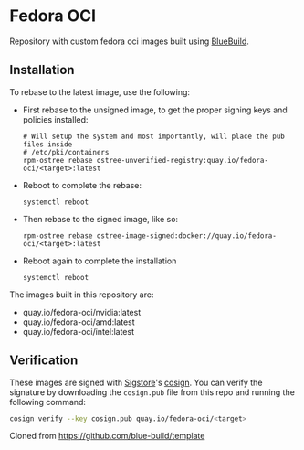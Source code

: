 # Fedora OCI

Repository with custom fedora oci images built using [BlueBuild](https://blue-build.org).

## Installation

To rebase to the latest image, use the following:

- First rebase to the unsigned image, to get the proper signing keys and policies installed:
  ```
  # Will setup the system and most importantly, will place the pub files inside
  # /etc/pki/containers
  rpm-ostree rebase ostree-unverified-registry:quay.io/fedora-oci/<target>:latest
  ```
- Reboot to complete the rebase:
  ```
  systemctl reboot
  ```
- Then rebase to the signed image, like so:
  ```
  rpm-ostree rebase ostree-image-signed:docker://quay.io/fedora-oci/<target>:latest
  ```
- Reboot again to complete the installation
  ```
  systemctl reboot
  ```

The images built in this repository are:

* quay.io/fedora-oci/nvidia:latest
* quay.io/fedora-oci/amd:latest
* quay.io/fedora-oci/intel:latest

## Verification

These images are signed with [Sigstore](https://www.sigstore.dev/)'s [cosign](https://github.com/sigstore/cosign). You can verify the signature by downloading the `cosign.pub` file from this repo and running the following command:

```bash
cosign verify --key cosign.pub quay.io/fedora-oci/<target>
```

Cloned from https://github.com/blue-build/template
